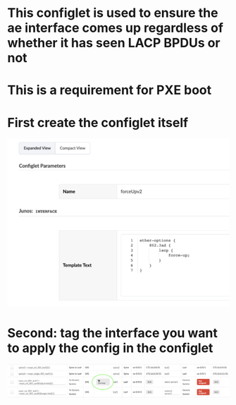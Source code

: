 # This configlet is used to ensure the ae interface comes up regardless of whether it has seen LACP BPDUs or not
# This is a requirement for PXE boot

# First create the configlet itself

![Configlet](./images/Configlet.png "ForceUp Configlet")

# Second: tag the interface you want to apply the config in the configlet

![tagged interfaces image](./images/taggedLinks.png "Tagged Links")

